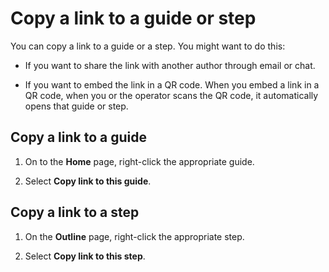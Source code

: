 

# Copy a link to a guide or step

You can copy a link to a guide or a step. You might want to do this:

- If you want to share the link with another author through email or chat.

- If you want to embed the link in a QR code. When you embed a link in a QR code, when you or the operator scans the QR code, it automatically opens that guide or step.

## Copy a link to a guide

1. On to the **Home** page, right-click the appropriate guide.

2. Select **Copy link to this guide**.

## Copy a link to a step

1. On the **Outline** page, right-click the appropriate step.

2. Select **Copy link to this step**.

